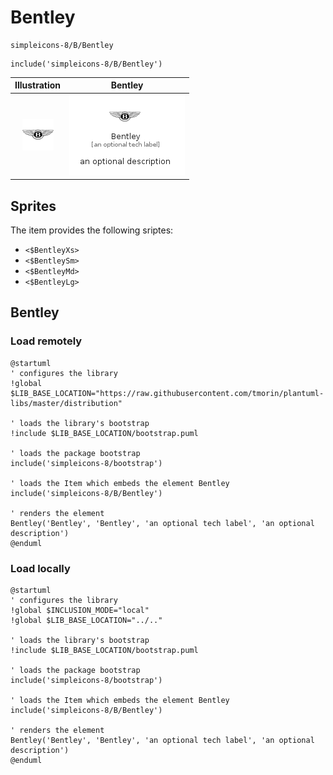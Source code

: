 # Bentley


```text
simpleicons-8/B/Bentley
```

```text
include('simpleicons-8/B/Bentley')
```



| Illustration | Bentley |
| :---: | :---: |
| ![illustration for Illustration](../../simpleicons-8/B/Bentley.png) | ![illustration for Bentley](../../simpleicons-8/B/Bentley.Local.png) |



## Sprites
The item provides the following sriptes:

- `<$BentleyXs>`
- `<$BentleySm>`
- `<$BentleyMd>`
- `<$BentleyLg>`





## Bentley

### Load remotely
```plantuml
@startuml
' configures the library
!global $LIB_BASE_LOCATION="https://raw.githubusercontent.com/tmorin/plantuml-libs/master/distribution"

' loads the library's bootstrap
!include $LIB_BASE_LOCATION/bootstrap.puml

' loads the package bootstrap
include('simpleicons-8/bootstrap')

' loads the Item which embeds the element Bentley
include('simpleicons-8/B/Bentley')

' renders the element
Bentley('Bentley', 'Bentley', 'an optional tech label', 'an optional description')
@enduml
```

### Load locally
```plantuml
@startuml
' configures the library
!global $INCLUSION_MODE="local"
!global $LIB_BASE_LOCATION="../.."

' loads the library's bootstrap
!include $LIB_BASE_LOCATION/bootstrap.puml

' loads the package bootstrap
include('simpleicons-8/bootstrap')

' loads the Item which embeds the element Bentley
include('simpleicons-8/B/Bentley')

' renders the element
Bentley('Bentley', 'Bentley', 'an optional tech label', 'an optional description')
@enduml
```

